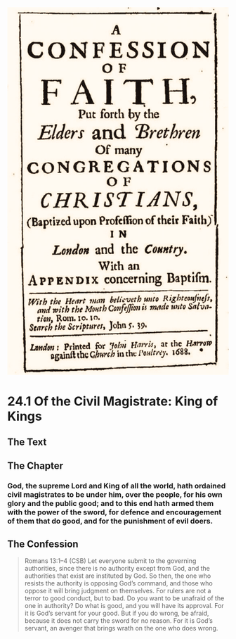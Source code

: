 <img class="intro-right" src="art-1689.png">

# 24.1 Of the Civil Magistrate: King of Kings

## The Text

## The Chapter

### God, the supreme Lord and King of all the world, hath ordained civil magistrates to be under him, over the people, for his own glory and the public good; and to this end hath armed them with the power of the sword, for defence and encouragement of them that do good, and for the punishment of evil doers.

## The Confession

>Romans 13:1–4 (CSB) Let everyone submit to the governing authorities, since there is no authority except from God, and the authorities that exist are instituted by God. So then, the one who resists the authority is opposing God’s command, and those who oppose it will bring judgment on themselves. For rulers are not a terror to good conduct, but to bad. Do you want to be unafraid of the one in authority? Do what is good, and you will have its approval. For it is God’s servant for your good. But if you do wrong, be afraid, because it does not carry the sword for no reason. For it is God’s servant, an avenger that brings wrath on the one who does wrong.
